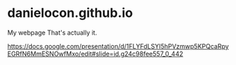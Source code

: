 # danielocon.github.io
My webpage 
That's actually it.

https://docs.google.com/presentation/d/1FLYFdLSYI5hPVzmwp5KPQcaRpyEGRfN6MmESNOwfMxo/edit#slide=id.g24c98fee557_0_442
